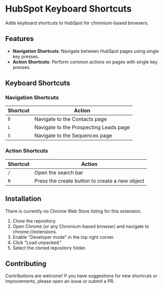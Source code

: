 # HubSpot Keyboard Shortcuts

Adds keyboard shortcuts to HubSpot for chromium-based browsers.

## Features

- **Navigation Shortcuts**: Navigate between HubSpot pages using single key presses.
- **Action Shortcuts**: Perform common actions on pages with single key presses.

## Keyboard Shortcuts

### Navigation Shortcuts

| Shortcut | Action |
|----------|--------|
| `D` | Navigate to the Contacts page |
| `L` | Navigate to the Prospecting Leads page |
| `S` | Navigate to the Sequences page |

### Action Shortcuts

| Shortcut | Action |
|----------|--------|
| `/` | Open the search bar |
| `N` | Press the create button to create a new object |

## Installation

There is currently no Chrome Web Store listing for this extension.

1. Clone the repository.
2. Open Chrome (or any Chromium-based browser) and navigate to chrome://extensions.
3. Enable "Developer mode" in the top right corner.
4. Click "Load unpacked."
5. Select the cloned repository folder.

## Contributing

Contributions are welcome! If you have suggestions for new shortcuts or improvements, please open an issue or submit a PR.
